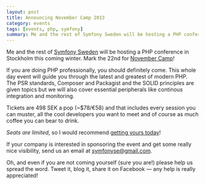 ```yaml
---
layout: post
title: Announcing November Camp 2013
category: events
tags: [events, php, symfony]
summary: Me and the rest of Symfony Sweden will be hosting a PHP conference in Stockholm this coming winter. Mark the 22nd for November Camp!
---
```

Me and the rest of [Symfony Sweden](http://www.symfony.se/) will be hosting a PHP conference in Stockholm this coming winter. Mark the 22nd for [November Camp](http://www.symfony.se/november-camp/)!

If you are doing PHP professionally, you should definitely come. This whole day event will guide you through the latest and greatest of modern PHP. The PSR standards, Composer and Packagist and the SOLID principles are given topics but we will also cover essential peripherals like continous integration and monitoring.

Tickets are 498 SEK a pop (~$78/€58) and that includes every session you can muster, all the cool developers you want to meet and of course as much coffee you can bear to drink.

*Seats are limited*, so I would recommend [getting yours today](http://www.symfony.se/november-camp/#row7)!

If your company is interested in sponsoring the event and get some really nice visibility, send us an email at [symfonyse@gmail.com](mailto:symfonyse@gmail.com).

Oh, and even if you are not coming yourself (sure you are!) please help us spread the word. Tweet it, blog it, share it on Facebook — any help is really appreciated!
